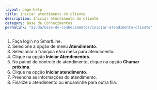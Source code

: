 ```yaml
---
layout: page-help
title: Iniciar atendimento do cliente
description: Iniciar atendimento do cliente
category: Base de Conhecimentos
permalink: "ajuda/base-de-conhecimentos/iniciar-atendimento-cliente"
---
```


1. Faça login no SmartLine.
2. Selecione a opção de menu **Atendimento**.
3. Selecionar a franquia e/ou mesa para atendimento.
4. Clique na opção **Iniciar Atendimentos**.
5. No painel de controle de atendimento, clique na opção **Chamar próxima**.
6. Clique na opção **Iniciar atendimento**.
7. Preencha as informações do atendimento.
8. Finalize o atendimento ou encaminhe para outra fila.